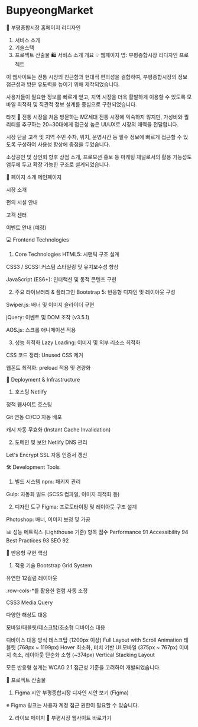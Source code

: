 # BupyeongMarket
📘 부평종합시장 홈페이지 리디자인
1. 서비스 소개
2. 기술스택
3. 프로젝트 산출물
🛍️ 서비스 소개
개요 💡
웹페이지 명: 부평종합시장 리디자인 프로젝트

이 웹사이트는 전통 시장의 친근함과 현대적 편의성을 결합하여, 부평종합시장의 정보 접근성과 방문 유도력을 높이기 위해 제작되었습니다.

사용자들이 필요한 정보를 빠르게 얻고, 지역 시장을 더욱 활발하게 이용할 수 있도록 모바일 최적화 및 직관적 정보 설계를 중심으로 구현되었습니다.

타겟 🎯
전통 시장을 처음 방문하는 MZ세대
전통 시장에 익숙하지 않지만, 가성비와 퀄리티를 추구하는 20~30대에게 접근성 높은 UI/UX로 시장의 매력을 전달합니다.

시장 단골 고객 및 지역 주민
주차, 위치, 운영시간 등 필수 정보에 빠르게 접근할 수 있도록 구성하여 사용성 향상에 중점을 두었습니다.

소상공인 및 상인회
향후 상점 소개, 프로모션 홍보 등 마케팅 채널로서의 활용 가능성도 염두에 두고 확장 가능한 구조로 설계되었습니다.

📄 페이지 소개
메인페이지

시장 소개

편의 시설 안내

고객 센터

이벤트 안내 (예정)

💻 Frontend Technologies
1. Core Technologies
HTML5: 시맨틱 구조 설계

CSS3 / SCSS: 커스텀 스타일링 및 유지보수성 향상

JavaScript (ES6+): 인터랙션 및 동적 콘텐츠 구현

2. 주요 라이브러리 & 플러그인
Bootstrap 5: 반응형 디자인 및 레이아웃 구성

Swiper.js: 배너 및 이미지 슬라이더 구현

jQuery: 이벤트 및 DOM 조작 (v3.5.1)

AOS.js: 스크롤 애니메이션 적용

3. 성능 최적화
Lazy Loading: 이미지 및 외부 리소스 최적화

CSS 코드 정리: Unused CSS 제거

웹폰트 최적화: preload 적용 및 경량화

🚀 Deployment & Infrastructure
1. 호스팅
Netlify

정적 웹사이트 호스팅

Git 연동 CI/CD 자동 배포

캐시 자동 무효화 (Instant Cache Invalidation)

2. 도메인 및 보안
Netlify DNS 관리

Let's Encrypt SSL 자동 인증서 갱신

🛠 Development Tools
1. 빌드 시스템
npm: 패키지 관리

Gulp: 자동화 빌드 (SCSS 컴파일, 이미지 최적화 등)

2. 디자인 도구
Figma: 프로토타이핑 및 레이아웃 구조 설계

Photoshop: 배너, 이미지 보정 및 가공

📊 성능 메트릭스 (Lighthouse 기준)
항목	점수
Performance	91
Accessibility	94
Best Practices	93
SEO	92

📱 반응형 구현 핵심
1. 적용 기술
Bootstrap Grid System

유연한 12컬럼 레이아웃

.row-cols-*를 활용한 컬럼 자동 조정

CSS3 Media Query

다양한 해상도 대응

모바일/태블릿/데스크탑/초소형 디바이스 대응

디바이스	대응 방식
데스크탑 (1200px 이상)	Full Layout with Scroll Animation
태블릿 (768px ~ 1199px)	Hover 최소화, 터치 기반 UI
모바일 (375px ~ 767px)	이미지 축소, 레이아웃 단순화
소형 (~374px)	Vertical Stacking Layout

모든 반응형 설계는 WCAG 2.1 접근성 기준을 고려하여 개발되었습니다.

📂 프로젝트 산출물
1. Figma 시안
부평종합시장 디자인 시안 보기 (Figma)

※ Figma 링크는 사용자 계정 접근 권한이 필요할 수 있습니다.

2. 라이브 페이지
🔗 부평시장 웹사이트 바로가기


